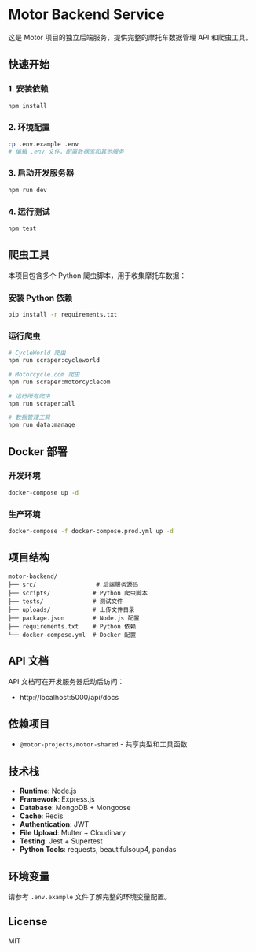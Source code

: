 # Motor Backend Service

这是 Motor 项目的独立后端服务，提供完整的摩托车数据管理 API 和爬虫工具。

## 快速开始

### 1. 安装依赖

```bash
npm install
```

### 2. 环境配置

```bash
cp .env.example .env
# 编辑 .env 文件，配置数据库和其他服务
```

### 3. 启动开发服务器

```bash
npm run dev
```

### 4. 运行测试

```bash
npm test
```

## 爬虫工具

本项目包含多个 Python 爬虫脚本，用于收集摩托车数据：

### 安装 Python 依赖

```bash
pip install -r requirements.txt
```

### 运行爬虫

```bash
# CycleWorld 爬虫
npm run scraper:cycleworld

# Motorcycle.com 爬虫  
npm run scraper:motorcyclecom

# 运行所有爬虫
npm run scraper:all

# 数据管理工具
npm run data:manage
```

## Docker 部署

### 开发环境

```bash
docker-compose up -d
```

### 生产环境

```bash
docker-compose -f docker-compose.prod.yml up -d
```

## 项目结构

```
motor-backend/
├── src/                 # 后端服务源码
├── scripts/            # Python 爬虫脚本
├── tests/              # 测试文件
├── uploads/            # 上传文件目录
├── package.json        # Node.js 配置
├── requirements.txt    # Python 依赖
└── docker-compose.yml  # Docker 配置
```

## API 文档

API 文档可在开发服务器启动后访问：
- http://localhost:5000/api/docs

## 依赖项目

- `@motor-projects/motor-shared` - 共享类型和工具函数

## 技术栈

- **Runtime**: Node.js
- **Framework**: Express.js
- **Database**: MongoDB + Mongoose
- **Cache**: Redis
- **Authentication**: JWT
- **File Upload**: Multer + Cloudinary
- **Testing**: Jest + Supertest
- **Python Tools**: requests, beautifulsoup4, pandas

## 环境变量

请参考 `.env.example` 文件了解完整的环境变量配置。

## License

MIT